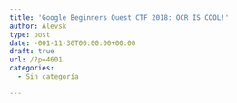 ```yaml
---
title: 'Google Beginners Quest CTF 2018: OCR IS COOL!'
author: Alevsk
type: post
date: -001-11-30T00:00:00+00:00
draft: true
url: /?p=4601
categories:
  - Sin categoría

---
```

